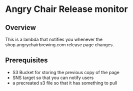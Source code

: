 # Angry Chair Release monitor

## Overview
This is a lambda that notifies you whenever the shop.angrychairbrewing.com release page changes.

## Prerequisites
- S3 Bucket for storing the previous copy of the page
- SNS target so that you can notify users
- a precreated s3 file so that it has something to pull
